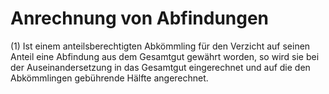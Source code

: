 # Anrechnung von Abfindungen

(1) Ist einem anteilsberechtigten Abkömmling für den Verzicht auf seinen Anteil eine Abfindung aus dem Gesamtgut gewährt worden, so wird sie bei der Auseinandersetzung in das Gesamtgut eingerechnet und auf die den Abkömmlingen gebührende Hälfte angerechnet.